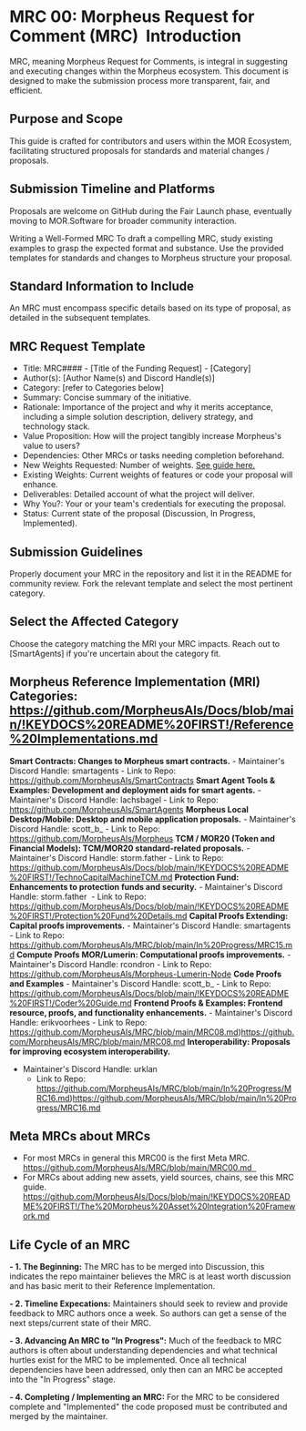 # MRC 00: Morpheus Request for Comment (MRC)  Introduction
MRC, meaning Morpheus Request for Comments, is integral in suggesting and executing changes within the Morpheus ecosystem. This document is designed to make the submission process more transparent, fair, and efficient.

## Purpose and Scope
This guide is crafted for contributors and users within the MOR Ecosystem, facilitating structured proposals for standards and material changes / proposals.

## Submission Timeline and Platforms
Proposals are welcome on GitHub during the Fair Launch phase, eventually moving to MOR.Software for broader community interaction.

Writing a Well-Formed MRC To draft a compelling MRC, study existing examples to grasp the expected format and substance. Use the provided templates for standards and changes to Morpheus structure your proposal.

## Standard Information to Include
An MRC must encompass specific details based on its type of proposal, as detailed in the subsequent templates.

## MRC Request Template
* Title: MRC#### - [Title of the Funding Request] - [Category]
* Author(s): [Author Name(s) and Discord Handle(s)]
* Category: [refer to Categories below]
* Summary: Concise summary of the initiative.
* Rationale: Importance of the project and why it merits acceptance, including a simple solution description, delivery strategy, and technology stack.
* Value Proposition: How will the project tangibly increase Morpheus's value to users?
* Dependencies: Other MRCs or tasks needing completion beforehand.
* New Weights Requested: Number of weights. [See guide here.](https://github.com/MorpheusAIs/Docs/blob/main/Guides/Code%20Contributor%20Weights%20Guide.md)
* Existing Weights: Current weights of features or code your proposal will enhance.
* Deliverables: Detailed account of what the project will deliver.
* Why You?: Your or your team's credentials for executing the proposal.
* Status: Current state of the proposal (Discussion, In Progress, Implemented).

## Submission Guidelines
Properly document your MRC in the repository and list it in the README for community review. Fork the relevant template and select the most pertinent category.

## Select the Affected Category
Choose the category matching the MRI your MRC impacts. Reach out to [SmartAgents] if you're uncertain about the category fit.

## Morpheus Reference Implementation (MRI) Categories: https://github.com/MorpheusAIs/Docs/blob/main/!KEYDOCS%20README%20FIRST!/Reference%20Implementations.md
**Smart Contracts: Changes to Morpheus smart contracts.**
    - Maintainer's Discord Handle: smartagents
    - Link to Repo: https://github.com/MorpheusAIs/SmartContracts
**Smart Agent Tools & Examples: Development and deployment aids for smart agents.**
    - Maintainer's Discord Handle: lachsbagel
    - Link to Repo: https://github.com/MorpheusAIs/SmartAgents
**Morpheus Local Desktop/Mobile: Desktop and mobile application proposals.**
    - Maintainer's Discord Handle: scott_b_
    - Link to Repo: https://github.com/MorpheusAIs/Morpheus
**TCM / MOR20 (Token and Financial Models): TCM/MOR20 standard-related proposals.**
    - Maintainer's Discord Handle: storm.father
    - Link to Repo: https://github.com/MorpheusAIs/Docs/blob/main/!KEYDOCS%20README%20FIRST!/TechnoCapitalMachineTCM.md
**Protection Fund: Enhancements to protection funds and security.**
    - Maintainer's Discord Handle: storm.father 
    - Link to Repo: https://github.com/MorpheusAIs/Docs/blob/main/!KEYDOCS%20README%20FIRST!/Protection%20Fund%20Details.md
**Capital Proofs Extending: Capital proofs improvements.**
    - Maintainer's Discord Handle: smartagents
    - Link to Repo: https://github.com/MorpheusAIs/MRC/blob/main/In%20Progress/MRC15.md
**Compute Proofs MOR/Lumerin: Computational proofs improvements.**
    - Maintainer's Discord Handle: rcondron
    - Link to Repo: https://github.com/MorpheusAIs/Morpheus-Lumerin-Node
**Code Proofs and Examples** 
    - Maintainer's Discord Handle: scott_b_
    - Link to Repo: https://github.com/MorpheusAIs/Docs/blob/main/!KEYDOCS%20README%20FIRST!/Coder%20Guide.md
**Frontend Proofs & Examples: Frontend resource, proofs, and functionality enhancements.**
    - Maintainer's Discord Handle: erikvoorhees
    - Link to Repo: https://github.com/MorpheusAIs/MRC/blob/main/MRC08.md)https://github.com/MorpheusAIs/MRC/blob/main/MRC08.md 
**Interoperability: Proposals for improving ecosystem interoperability.**
 - Maintainer's Discord Handle: urklan
    - Link to Repo: https://github.com/MorpheusAIs/MRC/blob/main/In%20Progress/MRC16.md)https://github.com/MorpheusAIs/MRC/blob/main/In%20Progress/MRC16.md

## Meta MRCs about MRCs
- For most MRCs in general this MRC00 is the first Meta MRC. https://github.com/MorpheusAIs/MRC/blob/main/MRC00.md  
- For MRCs about adding new assets, yield sources, chains, see this MRC guide.
https://github.com/MorpheusAIs/Docs/blob/main/!KEYDOCS%20README%20FIRST!/The%20Morpheus%20Asset%20Integration%20Framework.md

## Life Cycle of an MRC
**- 1. The Beginning:** The MRC has to be merged into Discussion, this indicates the repo maintainer believes the MRC is at least worth discussion and has basic merit to their Reference Implementation.

**- 2. Timeline Expecations:** Maintainers should seek to review and provide feedback to MRC authors once a week. So authors can get a sense of the next steps/current state of their MRC.

**- 3. Advancing An MRC to "In Progress":** Much of the feedback to MRC authors is often about understanding dependencies and what technical hurtles exist for the MRC to be implemented.
Once all technical dependencies have been addressed, only then can an MRC be accepted into the "In Progress" stage.

**- 4. Completing / Implementing an MRC:** For the MRC to be considered complete and "Implemented" the code proposed must be contributed and merged by the maintainer.

